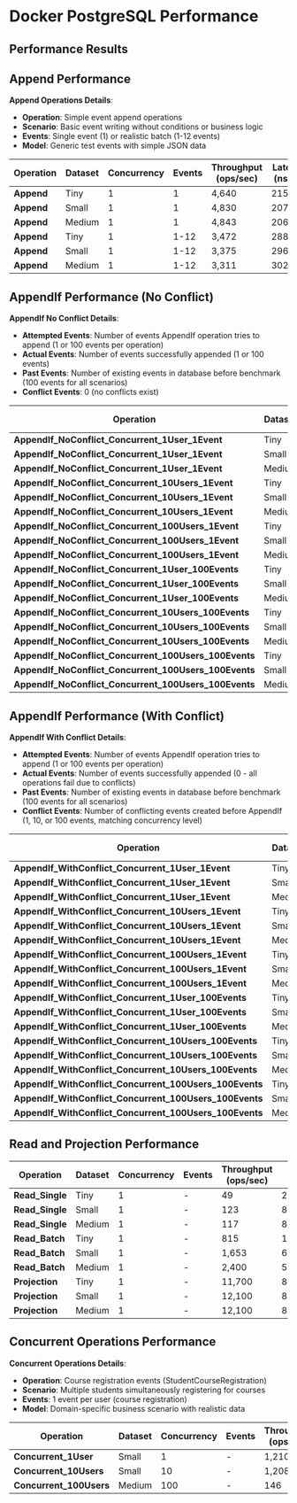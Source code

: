 # Docker PostgreSQL Performance

## Performance Results

## Append Performance

**Append Operations Details**:
- **Operation**: Simple event append operations
- **Scenario**: Basic event writing without conditions or business logic
- **Events**: Single event (1) or realistic batch (1-12 events)
- **Model**: Generic test events with simple JSON data

| Operation | Dataset | Concurrency | Events | Throughput (ops/sec) | Latency (ns/op) | Memory (B/op) | Allocations |
|-----------|---------|-------------|--------|---------------------|-----------------|---------------|-------------|
| **Append** | Tiny | 1 | 1 | 4,640 | 215,546 | 1,384 | 44 |
| **Append** | Small | 1 | 1 | 4,830 | 207,512 | 1,383 | 44 |
| **Append** | Medium | 1 | 1 | 4,843 | 206,500 | 1,383 | 44 |
| **Append** | Tiny | 1 | 1-12 | 3,472 | 288,118 | 11,233 | 162 |
| **Append** | Small | 1 | 1-12 | 3,375 | 296,286 | 11,231 | 162 |
| **Append** | Medium | 1 | 1-12 | 3,311 | 302,123 | 11,223 | 162 |

## AppendIf Performance (No Conflict)

**AppendIf No Conflict Details**:
- **Attempted Events**: Number of events AppendIf operation tries to append (1 or 100 events per operation)
- **Actual Events**: Number of events successfully appended (1 or 100 events)
- **Past Events**: Number of existing events in database before benchmark (100 events for all scenarios)
- **Conflict Events**: 0 (no conflicts exist)

| Operation | Dataset | Concurrency | Attempted Events | Throughput (ops/sec) | Latency (ns/op) | Memory (B/op) | Allocations |
|-----------|---------|-------------|------------------|---------------------|-----------------|---------------|-------------|
| **AppendIf_NoConflict_Concurrent_1User_1Event** | Tiny | 1 | 1 | 631 | 1,584,000 | 4,505 | 95 |
| **AppendIf_NoConflict_Concurrent_1User_1Event** | Small | 1 | 1 | 631 | 1,584,000 | 4,505 | 95 |
| **AppendIf_NoConflict_Concurrent_1User_1Event** | Medium | 1 | 1 | 631 | 1,584,000 | 4,505 | 95 |
| **AppendIf_NoConflict_Concurrent_10Users_1Event** | Tiny | 10 | 1 | 1,483 | 674,000 | 43,466 | 923 |
| **AppendIf_NoConflict_Concurrent_10Users_1Event** | Small | 10 | 1 | 1,483 | 674,000 | 43,466 | 923 |
| **AppendIf_NoConflict_Concurrent_10Users_1Event** | Medium | 10 | 1 | 1,483 | 674,000 | 43,466 | 923 |
| **AppendIf_NoConflict_Concurrent_100Users_1Event** | Tiny | 100 | 1 | 61 | 16,400,000 | 441,655 | 9,268 |
| **AppendIf_NoConflict_Concurrent_100Users_1Event** | Small | 100 | 1 | 61 | 16,400,000 | 441,655 | 9,268 |
| **AppendIf_NoConflict_Concurrent_100Users_1Event** | Medium | 100 | 1 | 61 | 16,400,000 | 441,655 | 9,268 |
| **AppendIf_NoConflict_Concurrent_1User_100Events** | Tiny | 1 | 100 | 718 | 1,392,000 | 213,933 | 2,093 |
| **AppendIf_NoConflict_Concurrent_1User_100Events** | Small | 1 | 100 | 718 | 1,392,000 | 213,933 | 2,093 |
| **AppendIf_NoConflict_Concurrent_1User_100Events** | Medium | 1 | 100 | 718 | 1,392,000 | 213,933 | 2,093 |
| **AppendIf_NoConflict_Concurrent_10Users_100Events** | Tiny | 10 | 100 | 202 | 4,950,000 | 2,136,535 | 20,902 |
| **AppendIf_NoConflict_Concurrent_10Users_100Events** | Small | 10 | 100 | 202 | 4,950,000 | 2,136,535 | 20,902 |
| **AppendIf_NoConflict_Concurrent_10Users_100Events** | Medium | 10 | 100 | 202 | 4,950,000 | 2,136,535 | 20,902 |
| **AppendIf_NoConflict_Concurrent_100Users_100Events** | Tiny | 100 | 100 | 19 | 52,600,000 | 21,361,007 | 209,098 |
| **AppendIf_NoConflict_Concurrent_100Users_100Events** | Small | 100 | 100 | 19 | 52,600,000 | 21,361,007 | 209,098 |
| **AppendIf_NoConflict_Concurrent_100Users_100Events** | Medium | 100 | 100 | 19 | 52,600,000 | 21,361,007 | 209,098 |

## AppendIf Performance (With Conflict)

**AppendIf With Conflict Details**:
- **Attempted Events**: Number of events AppendIf operation tries to append (1 or 100 events per operation)
- **Actual Events**: Number of events successfully appended (0 - all operations fail due to conflicts)
- **Past Events**: Number of existing events in database before benchmark (100 events for all scenarios)
- **Conflict Events**: Number of conflicting events created before AppendIf (1, 10, or 100 events, matching concurrency level)

| Operation | Dataset | Concurrency | Attempted Events | Conflict Events | Throughput (ops/sec) | Latency (ns/op) | Memory (B/op) | Allocations |
|-----------|---------|-------------|------------------|-----------------|---------------------|-----------------|---------------|-------------|
| **AppendIf_WithConflict_Concurrent_1User_1Event** | Tiny | 1 | 1 | 1 | 177 | 5,650,000 | 5,885 | 144 |
| **AppendIf_WithConflict_Concurrent_1User_1Event** | Small | 1 | 1 | 1 | 170 | 5,880,000 | 5,870 | 144 |
| **AppendIf_WithConflict_Concurrent_1User_1Event** | Medium | 1 | 1 | 1 | 100 | 10,000,000 | 5,909 | 144 |
| **AppendIf_WithConflict_Concurrent_10Users_1Event** | Tiny | 10 | 1 | 10 | 106 | 9,430,000 | 57,260 | 1,405 |
| **AppendIf_WithConflict_Concurrent_10Users_1Event** | Small | 10 | 1 | 10 | 108 | 9,260,000 | 57,272 | 1,405 |
| **AppendIf_WithConflict_Concurrent_10Users_1Event** | Medium | 10 | 1 | 10 | 18 | 55,600,000 | 57,949 | 1,409 |
| **AppendIf_WithConflict_Concurrent_100Users_1Event** | Tiny | 100 | 1 | 100 | 24 | 41,700,000 | 581,917 | 14,183 |
| **AppendIf_WithConflict_Concurrent_100Users_1Event** | Small | 100 | 1 | 100 | 26 | 38,500,000 | 581,459 | 14,178 |
| **AppendIf_WithConflict_Concurrent_100Users_1Event** | Medium | 100 | 1 | 100 | 14 | 71,400,000 | 583,659 | 14,171 |
| **AppendIf_WithConflict_Concurrent_1User_100Events** | Tiny | 1 | 100 | 1 | 100 | 10,000,000 | 215,457 | 2,144 |
| **AppendIf_WithConflict_Concurrent_1User_100Events** | Small | 1 | 100 | 1 | 100 | 10,000,000 | 214,760 | 2,140 |
| **AppendIf_WithConflict_Concurrent_1User_100Events** | Medium | 1 | 100 | 1 | 18 | 55,600,000 | 213,399 | 2,140 |
| **AppendIf_WithConflict_Concurrent_10Users_100Events** | Tiny | 10 | 100 | 10 | 80 | 12,500,000 | 2,149,047 | 21,399 |
| **AppendIf_WithConflict_Concurrent_10Users_100Events** | Small | 10 | 100 | 10 | 82 | 12,200,000 | 2,146,121 | 21,379 |
| **AppendIf_WithConflict_Concurrent_10Users_100Events** | Medium | 10 | 100 | 10 | 18 | 55,600,000 | 2,131,168 | 21,370 |
| **AppendIf_WithConflict_Concurrent_100Users_100Events** | Tiny | 100 | 100 | 100 | 12 | 83,300,000 | 21,488,142 | 213,965 |
| **AppendIf_WithConflict_Concurrent_100Users_100Events** | Small | 100 | 100 | 100 | 12 | 83,300,000 | 21,482,203 | 213,947 |
| **AppendIf_WithConflict_Concurrent_100Users_100Events** | Medium | 100 | 100 | 100 | 12 | 83,300,000 | 21,467,655 | 213,808 |
## Read and Projection Performance

| Operation | Dataset | Concurrency | Events | Throughput (ops/sec) | Latency (ns/op) | Memory (B/op) | Allocations |
|-----------|---------|-------------|--------|---------------------|-----------------|---------------|-------------|
| **Read_Single** | Tiny | 1 | - | 49 | 20,070,509 | 99,628 | 124,930 |
| **Read_Single** | Small | 1 | - | 123 | 8,124,236 | 102,439 | 131,365 |
| **Read_Single** | Medium | 1 | - | 117 | 8,543,448 | 101,916 | 130,168 |
| **Read_Batch** | Tiny | 1 | - | 815 | 1,226,009 | 990 | 21 |
| **Read_Batch** | Small | 1 | - | 1,653 | 604,903 | 989 | 21 |
| **Read_Batch** | Medium | 1 | - | 2,400 | 512,384 | 988 | 21 |
| **Projection** | Tiny | 1 | - | 11,700 | 85,401 | 2,035 | 37 |
| **Projection** | Small | 1 | - | 12,100 | 82,591 | 2,036 | 37 |
| **Projection** | Medium | 1 | - | 12,100 | 82,558 | 2,036 | 37 |

## Concurrent Operations Performance

**Concurrent Operations Details**:
- **Operation**: Course registration events (StudentCourseRegistration)
- **Scenario**: Multiple students simultaneously registering for courses
- **Events**: 1 event per user (course registration)
- **Model**: Domain-specific business scenario with realistic data

| Operation | Dataset | Concurrency | Events | Throughput (ops/sec) | Latency (ns/op) | Memory (B/op) | Allocations |
|-----------|---------|-------------|--------|---------------------|-----------------|---------------|-------------|
| **Concurrent_1User** | Small | 1 | - | 1,210 | 225,217 | 2,537 | 51 |
| **Concurrent_10Users** | Small | 10 | - | 1,208 | 807,331 | 26,033 | 530 |
| **Concurrent_100Users** | Medium | 100 | - | 146 | 6,854,788 | 269,465 | 5,543 |
